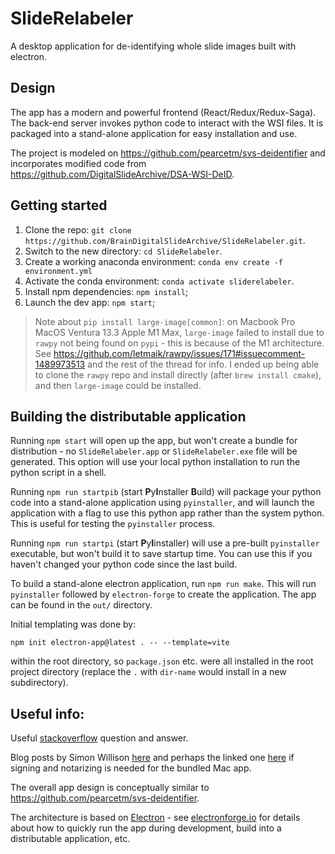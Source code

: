 # SlideRelabeler
A desktop application for de-identifying whole slide images built with electron.

## Design
The app has a modern and powerful frontend (React/Redux/Redux-Saga). The back-end server invokes python code to interact with the WSI files. It is packaged into a stand-alone application for easy installation and use.

The project is modeled on https://github.com/pearcetm/svs-deidentifier and 
incorporates modified code from https://github.com/DigitalSlideArchive/DSA-WSI-DeID.


## Getting started
1) Clone the repo: `git clone https://github.com/BrainDigitalSlideArchive/SlideRelabeler.git`.
2) Switch to the new directory: `cd SlideRelabeler`.
3) Create a working anaconda environment: `conda env create -f environment.yml`
4) Activate the conda environment: `conda activate sliderelabeler`.
6) Install npm dependencies: `npm install`;
7) Launch the dev app: `npm start`;

> Note about `pip install large-image[common]`: on Macbook Pro MacOS Ventura 13.3 Apple M1 Max, `large-image` failed to install due to `rawpy` not being found on `pypi` - this is because of the M1 architecture. See https://github.com/letmaik/rawpy/issues/171#issuecomment-1489973513 and the rest of the thread for info. I ended up being able to clone the `rawpy` repo and install directly (after `brew install cmake`), and then `large-image` could be installed.

## Building the distributable application
Running `npm start` will open up the app, but won't create a bundle for distribution - no `SlideRelabeler.app` or `SlideRelabeler.exe` file will be generated. This option will use your local python installation to run the python script in a shell.

Running `npm run startpib` (start **P**y**I**nstaller **B**uild) will package your python code into a stand-alone application using `pyinstaller`, and will launch the application
with a flag to use this python app rather than the system python. This is useful for testing the `pyinstaller` process.

Running `npm run startpi` (start **P**y**I**installer) will use a pre-built `pyinstaller` executable, but won't build it to save startup time. You can use this if you haven't changed your python code since the last build.

To build a stand-alone electron application, run `npm run make`. This will run `pyinstaller` followed by `electron-forge` to create the application. The app can be found in the `out/` directory.


Initial templating was done by:
```
npm init electron-app@latest . -- --template=vite
```
within the root directory, so `package.json` etc. were all installed in the root project directory (replace the `.` with `dir-name` would install in a new subdirectory).


## Useful info:
Useful [stackoverflow](https://stackoverflow.com/questions/67146654/how-to-compile-python-electron-js-into-desktop-app-exe) question and answer.

Blog posts by Simon Willison [here](https://til.simonwillison.net/electron/python-inside-electron) and perhaps the linked one [here](https://til.simonwillison.net/electron/sign-notarize-electron-macos) if signing and notarizing is needed for the bundled Mac app.

The overall app design is conceptually similar to https://github.com/pearcetm/svs-deidentifier.

The architecture is based on [Electron](https://www.electronjs.org/docs/latest/) - see [electronforge.io](https://www.electronforge.io/) for details about how to quickly run the app during development, build into a distributable application, etc.